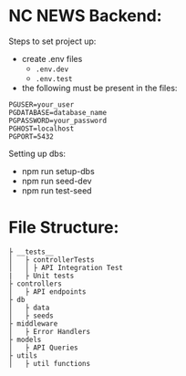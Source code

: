 # NC NEWS Backend: 
Steps to set project up: 
- create .env files
    - `.env.dev`
    - `.env.test`
- the following must be present in the files: 

```
PGUSER=your_user
PGDATABASE=database_name
PGPASSWORD=your_password
PGHOST=localhost
PGPORT=5432
```

Setting up dbs:
- npm run setup-dbs
- npm run seed-dev
- npm run test-seed

# File Structure: 

```
├ __tests__
│   ├ controllerTests
│   │ ├ API Integration Test
|   ├ Unit tests
├ controllers
│   ├ API endpoints
├ db
│   ├ data
│   ├ seeds
├ middleware
│   ├ Error Handlers
├ models
│   ├ API Queries
├ utils
│   ├ util functions
```

